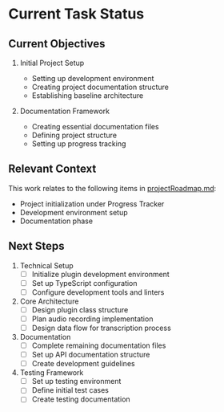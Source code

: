 # Current Task Status

## Current Objectives

1. Initial Project Setup
   - Setting up development environment
   - Creating project documentation structure
   - Establishing baseline architecture

2. Documentation Framework
   - Creating essential documentation files
   - Defining project structure
   - Setting up progress tracking

## Relevant Context

This work relates to the following items in [projectRoadmap.md](projectRoadmap.md):
- Project initialization under Progress Tracker
- Development environment setup
- Documentation phase

## Next Steps

1. Technical Setup
   - [ ] Initialize plugin development environment
   - [ ] Set up TypeScript configuration
   - [ ] Configure development tools and linters

2. Core Architecture
   - [ ] Design plugin class structure
   - [ ] Plan audio recording implementation
   - [ ] Design data flow for transcription process

3. Documentation
   - [ ] Complete remaining documentation files
   - [ ] Set up API documentation structure
   - [ ] Create development guidelines

4. Testing Framework
   - [ ] Set up testing environment
   - [ ] Define initial test cases
   - [ ] Create testing documentation